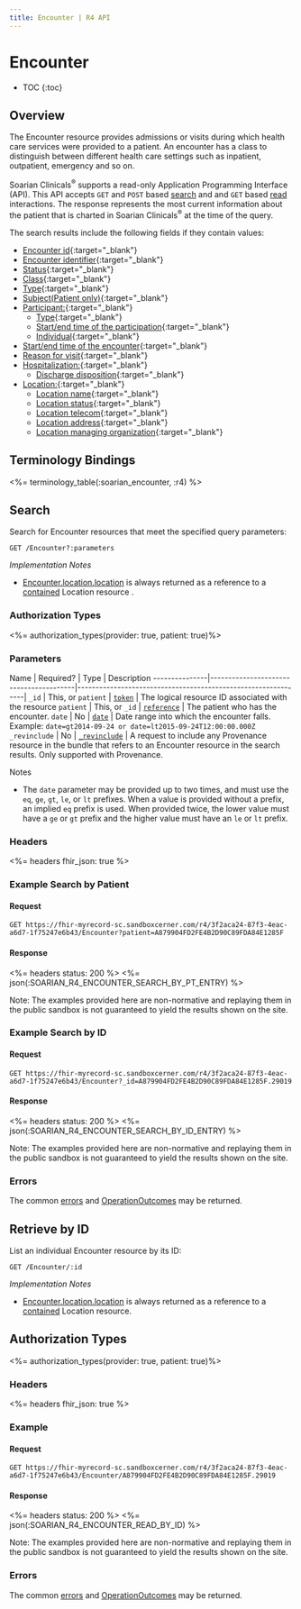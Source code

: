 ```yaml
---
title: Encounter | R4 API
---
```


# Encounter

* TOC
{:toc}

## Overview

The Encounter resource provides admissions or visits during which health care services were provided to a patient. An encounter has a class to distinguish between different health care settings such as inpatient, outpatient, emergency and so on.

Soarian Clinicals<sup>®</sup> supports a read-only Application Programming Interface (API). This API accepts `GET` and `POST` based [search] and  and `GET` based [read] interactions. The response represents the most current information about the patient that is charted in Soarian Clinicals<sup>®</sup> at the time of the query. 

The search results include the following fields if they contain values:

* [Encounter id](https://hl7.org/fhir/r4/encounter-definitions.html#Encounter.id){:target="_blank"}
* [Encounter identifier](https://hl7.org/fhir/r4/encounter-definitions.html#Encounter.identifier){:target="_blank"}
* [Status](https://hl7.org/fhir/r4/encounter-definitions.html#Encounter.status){:target="_blank"}
* [Class](https://hl7.org/fhir/r4/encounter-definitions.html#Encounter.class){:target="_blank"}
* [Type](https://hl7.org/fhir/r4/encounter-definitions.html#Encounter.type){:target="_blank"}
* [Subject(Patient only)](https://hl7.org/fhir/r4/encounter-definitions.html#Encounter.subject){:target="_blank"}
* [Participant:](https://hl7.org/fhir/r4/encounter-definitions.html#Encounter.participant){:target="_blank"}
  * [Type](https://hl7.org/fhir/r4/encounter-definitions.html#Encounter.participant.type){:target="_blank"}
  * [Start/end time of the participation](https://hl7.org/fhir/r4/encounter-definitions.html#Encounter.participant.period){:target="_blank"}
  * [Individual](https://hl7.org/fhir/r4/encounter-definitions.html#Encounter.participant.individual){:target="_blank"} 
* [Start/end time of the encounter](https://hl7.org/fhir/r4/encounter-definitions.html#Encounter.period){:target="_blank"}
* [Reason for visit](https://hl7.org/fhir/r4/encounter-definitions.html#Encounter.reasonCode){:target="_blank"}
* [Hospitalization:](https://hl7.org/fhir/r4/encounter-definitions.html#Encounter.hospitalization){:target="_blank"}
  * [Discharge disposition](https://hl7.org/fhir/r4/encounter-definitions.html#Encounter.hospitalization.dischargeDisposition){:target="_blank"}
* [Location:](https://hl7.org/fhir/r4/encounter-definitions.html#Encounter.location){:target="_blank"}
  * [Location name](https://hl7.org/fhir/r4/encounter-definitions.html#Encounter.location.location){:target="_blank"}
  * [Location status](https://hl7.org/fhir/r4/encounter-definitions.html#Encounter.location.status){:target="_blank"}
  * [Location telecom](https://hl7.org/fhir/r4/encounter-definitions.html#Encounter.location.telecom){:target="_blank"}
  * [Location address](https://hl7.org/fhir/r4/encounter-definitions.html#Encounter.location.address){:target="_blank"}
  * [Location managing organization](https://hl7.org/fhir/r4/encounter-definitions.html#Encounter.location.managingOrganization){:target="_blank"}


## Terminology Bindings

<%= terminology_table(:soarian_encounter, :r4) %>

## Search

Search for Encounter resources that meet the specified query parameters:

    GET /Encounter?:parameters

_Implementation Notes_

* [Encounter.location.location](https://hl7.org/fhir/r4/encounter-definitions.html#Encounter.location.location) is always returned as a reference to a [contained](https://hl7.org/fhir/r4/references.html#contained) Location resource .

### Authorization Types

<%= authorization_types(provider: true, patient: true)%>

### Parameters

 Name          | Required?                              | Type                                                          | Description
---------------|----------------------------------------|---------------------------------------------------------------|
 `_id`         | This, or `patient`                     | [`token`]                                                     | The logical resource ID associated with the resource
 `patient`     | This, or `_id`                         | [`reference`]                                                 | The patient who has the encounter. 
 `date`        | No                                     | [`date`]                                                      | Date range into which the encounter falls. Example: `date=gt2014-09-24 or date=lt2015-09-24T12:00:00.000Z`
 `_revinclude` | No                                     | [`_revinclude`]                                               | A request to include any Provenance resource in the bundle that refers to an Encounter resource in the search results. Only supported with Provenance.

 Notes

* The `date` parameter may be provided up to two times, and must use the `eq`, `ge`, `gt`, `le`, or `lt` prefixes. When a value is provided without a prefix, an implied `eq` prefix is used. When provided twice, the lower value must have a `ge` or `gt` prefix and the higher value must have an `le` or `lt` prefix. 


### Headers

<%= headers fhir_json: true %>

### Example Search by Patient

#### Request

    GET https://fhir-myrecord-sc.sandboxcerner.com/r4/3f2aca24-87f3-4eac-a6d7-1f75247e6b43/Encounter?patient=A879904FD2FE4B2D90C89FDA84E1285F

#### Response

<%= headers status: 200 %>
<%= json(:SOARIAN_R4_ENCOUNTER_SEARCH_BY_PT_ENTRY) %>

Note: The examples provided here are non-normative and replaying them in the public sandbox is not guaranteed to yield the results shown on the site.

### Example Search by ID

#### Request

    GET https://fhir-myrecord-sc.sandboxcerner.com/r4/3f2aca24-87f3-4eac-a6d7-1f75247e6b43/Encounter?_id=A879904FD2FE4B2D90C89FDA84E1285F.29019

#### Response

<%= headers status: 200 %>
<%= json(:SOARIAN_R4_ENCOUNTER_SEARCH_BY_ID_ENTRY) %>

Note: The examples provided here are non-normative and replaying them in the public sandbox is not guaranteed to yield the results shown on the site.

### Errors

The common [errors](#errors) and [OperationOutcomes](https://www.hl7.org/fhir/r4/operationoutcome.html) may be returned.

## Retrieve by ID

List an individual Encounter resource by its ID:

    GET /Encounter/:id

_Implementation Notes_

* [Encounter.location.location](https://hl7.org/fhir/r4/encounter-definitions.html#Encounter.location.location) is always returned as a reference to a [contained](https://hl7.org/fhir/r4/references.html#contained) Location resource.

## Authorization Types

<%= authorization_types(provider: true, patient: true)%>

### Headers

<%= headers fhir_json: true %>

### Example

#### Request

    GET https://fhir-myrecord-sc.sandboxcerner.com/r4/3f2aca24-87f3-4eac-a6d7-1f75247e6b43/Encounter/A879904FD2FE4B2D90C89FDA84E1285F.29019

#### Response

<%= headers status: 200 %>
<%= json(:SOARIAN_R4_ENCOUNTER_READ_BY_ID) %>

Note: The examples provided here are non-normative and replaying them in the public sandbox is not guaranteed to yield the results shown on the site.

### Errors

The common [errors] and [OperationOutcomes](https://www.hl7.org/fhir/r4/operationoutcome.html) may be returned.

[search]: https://www.hl7.org/fhir/http.html#search
[read]: https://www.hl7.org/fhir/http.html#read
[`date`]: https://hl7.org/fhir/R4/search.html#date
[`token`]: https://hl7.org/fhir/R4/search.html#token
[`reference`]: https://hl7.org/fhir/R4/search.html#reference
[`_revinclude`]: https://www.hl7.org/fhir/search.html#revinclude
[errors]: ../../#client-errors
[OperationOutcomes]: https://hl7.org/fhir/R4/operationoutcome.html
